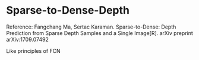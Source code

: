 # Sparse-to-Dense-Depth
Reference: Fangchang Ma, Sertac Karaman. Sparse-to-Dense: Depth Prediction from Sparse Depth Samples and a Single Image[R]. arXiv preprint arXiv:1709.07492

Like principles of FCN
